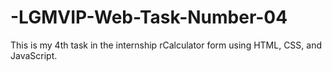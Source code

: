 # -LGMVIP-Web-Task-Number-04
This is my 4th task in the internship rCalculator form using HTML, CSS, and JavaScript.
